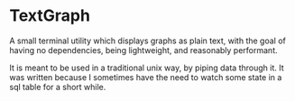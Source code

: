 # TextGraph

A small terminal utility which displays graphs as plain text,
with the goal of having no dependencies,
being lightweight, and reasonably performant.

It is meant to be used in a traditional unix way, 
by piping data through it.
It was written because I sometimes have the need to
watch some state in a sql table for a short while.


